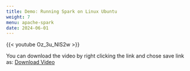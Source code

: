 ```yaml
---
title: Demo: Running Spark on Linux Ubuntu
weight: 7
menu: apache-spark
date: 2024-06-01
---
```



{{< youtube Oz_3u_NIS2w >}}

You can download the video by right clicking the link and chose save link as: [Download Video](https://garage-education.s3.amazonaws.com/spark-course/Ch.04-07-Demo-Running-Spark-on-Linux-Ubuntu.mp4)

